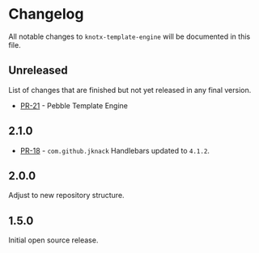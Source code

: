 # Changelog
All notable changes to `knotx-template-engine` will be documented in this file.

## Unreleased
List of changes that are finished but not yet released in any final version.
- [PR-21](https://github.com/Knotx/knotx-template-engine/pull/21) - Pebble Template Engine
## 2.1.0
- [PR-18](https://github.com/Knotx/knotx-template-engine/pull/18) - `com.github.jknack` Handlebars updated to `4.1.2`.

## 2.0.0
Adjust to new repository structure.

## 1.5.0
Initial open source release.
